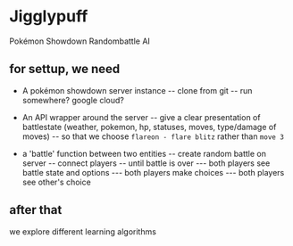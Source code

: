 # Jigglypuff
Pokémon Showdown Randombattle AI

## for settup, we need 

- A pokémon showdown server instance
-- clone from git
-- run somewhere? google cloud?

- An API wrapper around the server
-- give a clear presentation of battlestate (weather, pokemon, hp, statuses, moves, type/damage of moves)
-- so that we choose ```flareon - flare blitz``` rather than ```move 3```

- a 'battle' function between two entities
-- create random battle on server
-- connect players
-- until battle is over
--- both players see battle state and options
--- both players make choices
--- both players see other's choice

## after that

we explore different learning algorithms
